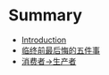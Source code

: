# Summary

* [Introduction](README.md)
* [临终前最后悔的五件事](In2021/0116.md)
* [消费者->生产者](In2021/0418.md)

